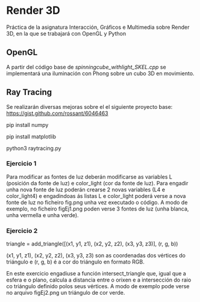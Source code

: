 # Render 3D

Práctica de la asignatura Interacción, Gráficos e Multimedia sobre Render 3D, en la que  se trabajará con OpenGL y Python

## OpenGL

A partir del código base de _spinningcube_withlight_SKEL.cpp_ se implementará una iluminación con Phong sobre un cubo 3D en movimiento. 

## Ray Tracing

Se realizarán diversas mejoras sobre el el siguiente proyecto base: https://gist.github.com/rossant/6046463

pip install numpy

pip install matplotlib

python3 raytracing.py

### Ejercicio 1
Para modificar as fontes de luz deberán modificarse as variables L (posición da fonte de luz) e color_light (cor da fonte de luz). Para engadir unha nova fonte de luz poderán crearse 2 novas variables (L4 e color_light4) e engadindoas ás listas L e color_light poderá verse a nova fonte de luz no ficheiro fig.png unha vez executado o código.
A modo de exemplo, no ficheiro figEj1.png poden verse 3 fontes de luz (unha blanca, unha vermella e unha verde). 

### Ejercicio 2
triangle = add_triangle([(x1, y1, z1), (x2, y2, z2), (x3, y3, z3)], (r, g, b))

(x1, y1, z1), (x2, y2, z2), (x3, y3, z3) son as coordenadas dos vértices do triángulo e (r, g, b) é a cor do triángulo en formato RGB.

En este exercicio engadiuse a función intersect_triangle que, igual que a esfera e o plano, calcula a distancia entre o orixen e a intersección do raio co triángulo definido polos seus vértices. A modo de exemplo pode verse no arquivo figEj2.png un triángulo de cor verde.